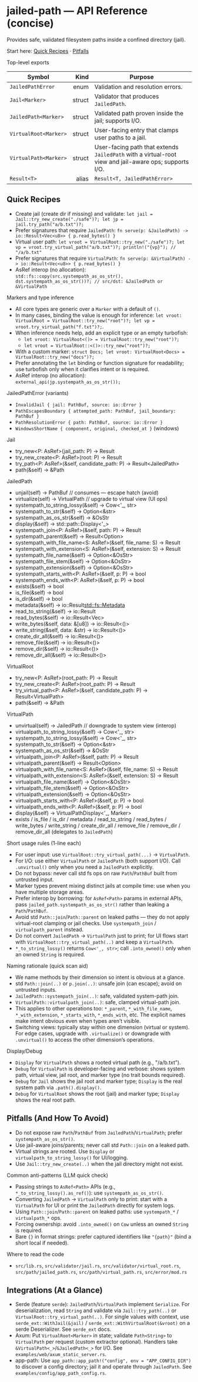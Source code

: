 # jailed-path — API Reference (concise)

Provides safe, validated filesystem paths inside a confined directory (jail).

Start here: [Quick Recipes](#quick-recipes) · [Pitfalls](#pitfalls-and-how-to-avoid)

Top-level exports

| Symbol                |   Kind | Purpose                                                |
| --------------------- | -----: | ------------------------------------------------------ |
| `JailedPathError`     |   enum | Validation and resolution errors.                      |
| `Jail<Marker>`        | struct | Validator that produces `JailedPath`.                  |
| `JailedPath<Marker>`  | struct | Validated path proven inside the jail; supports I/O.   |
| `VirtualRoot<Marker>` | struct | User-facing entry that clamps user paths to a jail.    |
| `VirtualPath<Marker>` | struct | User-facing path that extends `JailedPath` with a virtual-root view and jail-aware ops; supports I/O. |
| `Result<T>`           |  alias | `Result<T, JailedPathError>`                           |

## Quick Recipes
- Create jail (create dir if missing) and validate: `let jail = Jail::try_new_create("./safe")?; let jp = jail.try_path("a/b.txt")?;`
- Prefer signatures that require `JailedPath`: `fn serve(p: &JailedPath) -> io::Result<Vec<u8>> { p.read_bytes() }`
- Virtual user path: `let vroot = VirtualRoot::try_new("./safe")?; let vp = vroot.try_virtual_path("a/b.txt")?; println!("{vp}"); // "/a/b.txt"`
- Prefer signatures that require `VirtualPath`: `fn serve(p: &VirtualPath) -> io::Result<Vec<u8>> { p.read_bytes() }`
- AsRef<Path> interop (no allocation): `std::fs::copy(src.systempath_as_os_str(), dst.systempath_as_os_str())?; // src/dst: &JailedPath or &VirtualPath`

Markers and type inference
- All core types are generic over a `Marker` with a default of `()`.
- In many cases, binding the value is enough for inference: `let vroot: VirtualRoot = VirtualRoot::try_new("root")?; let vp = vroot.try_virtual_path("f.txt")?;`.
- When inference needs help, add an explicit type or an empty turbofish:
  - `let vroot: VirtualRoot<()> = VirtualRoot::try_new("root")?;`
  - `let vroot = VirtualRoot::<()>::try_new("root")?;`
- With a custom marker: `struct Docs; let vroot: VirtualRoot<Docs> = VirtualRoot::try_new("docs")?;`
- Prefer annotating the `let` binding or function signature for readability; use turbofish only when it clarifies intent or is required.
- AsRef<Path> interop (no allocation): `external_api(jp.systempath_as_os_str());`

JailedPathError (variants)
- `InvalidJail { jail: PathBuf, source: io::Error }`
- `PathEscapesBoundary { attempted_path: PathBuf, jail_boundary: PathBuf }`
- `PathResolutionError { path: PathBuf, source: io::Error }`
- `WindowsShortName { component, original, checked_at }` (windows)

Jail<Marker>
- try_new<P: AsRef<Path>>(jail_path: P) -> Result<Self>
- try_new_create<P: AsRef<Path>>(root: P) -> Result<Self>
- try_path<P: AsRef<Path>>(&self, candidate_path: P) -> Result<JailedPath<Marker>>
- path(&self) -> &Path

JailedPath<Marker>
- unjail(self) -> PathBuf  // consumes — escape hatch (avoid)
- virtualize(self) -> VirtualPath<Marker>  // upgrade to virtual view (UI ops)
- systempath_to_string_lossy(&self) -> Cow<'_, str>
- systempath_to_str(&self) -> Option<&str>
- systempath_as_os_str(&self) -> &OsStr
- display(&self) -> std::path::Display<'_>
- systempath_join<P: AsRef<Path>>(&self, path: P) -> Result<Self>
- systempath_parent(&self) -> Result<Option<Self>>
- systempath_with_file_name<S: AsRef<OsStr>>(&self, file_name: S) -> Result<Self>
- systempath_with_extension<S: AsRef<OsStr>>(&self, extension: S) -> Result<Self>
- systempath_file_name(&self) -> Option<&OsStr>
- systempath_file_stem(&self) -> Option<&OsStr>
- systempath_extension(&self) -> Option<&OsStr>
- systempath_starts_with<P: AsRef<Path>>(&self, p: P) -> bool
- systempath_ends_with<P: AsRef<Path>>(&self, p: P) -> bool
- exists(&self) -> bool
- is_file(&self) -> bool
- is_dir(&self) -> bool
- metadata(&self) -> io::Result<std::fs::Metadata>
- read_to_string(&self) -> io::Result<String>
- read_bytes(&self) -> io::Result<Vec<u8>>
- write_bytes(&self, data: &[u8]) -> io::Result<()>
- write_string(&self, data: &str) -> io::Result<()>
- create_dir_all(&self) -> io::Result<()>
- remove_file(&self) -> io::Result<()>
- remove_dir(&self) -> io::Result<()>
- remove_dir_all(&self) -> io::Result<()>

VirtualRoot<Marker>
- try_new<P: AsRef<Path>>(root_path: P) -> Result<Self>
- try_new_create<P: AsRef<Path>>(root_path: P) -> Result<Self>
- try_virtual_path<P: AsRef<Path>>(&self, candidate_path: P) -> Result<VirtualPath<Marker>>
- path(&self) -> &Path

VirtualPath<Marker>
- unvirtual(self) -> JailedPath<Marker>  // downgrade to system view (interop)
- virtualpath_to_string_lossy(&self) -> Cow<'_, str>
- systempath_to_string_lossy(&self) -> Cow<'_, str>
- systempath_to_str(&self) -> Option<&str>
- systempath_as_os_str(&self) -> &OsStr
- virtualpath_join<P: AsRef<Path>>(&self, path: P) -> Result<Self>
- virtualpath_parent(&self) -> Result<Option<Self>>
- virtualpath_with_file_name<S: AsRef<OsStr>>(&self, file_name: S) -> Result<Self>
- virtualpath_with_extension<S: AsRef<OsStr>>(&self, extension: S) -> Result<Self>
- virtualpath_file_name(&self) -> Option<&OsStr>
- virtualpath_file_stem(&self) -> Option<&OsStr>
- virtualpath_extension(&self) -> Option<&OsStr>
- virtualpath_starts_with<P: AsRef<Path>>(&self, p: P) -> bool
- virtualpath_ends_with<P: AsRef<Path>>(&self, p: P) -> bool
- display(&self) -> VirtualPathDisplay<'_, Marker>
- exists / is_file / is_dir / metadata / read_to_string / read_bytes / write_bytes / write_string / create_dir_all / remove_file / remove_dir / remove_dir_all (delegates to `JailedPath`)

Short usage rules (1-line each)
- For user input: use `VirtualRoot::try_virtual_path(...)` -> `VirtualPath`.
- For I/O: use either `VirtualPath` or `JailedPath` (both support I/O). Call `.unvirtual()` only when you need a `JailedPath` explicitly.
- Do not bypass: never call std fs ops on raw `Path`/`PathBuf` built from untrusted input.
- Marker types prevent mixing distinct jails at compile time: use when you have multiple storage areas.
- Prefer interop by borrowing: for `AsRef<Path>` params in external APIs, pass
  `jailed_path.systempath_as_os_str()` rather than leaking a `Path`/`PathBuf`.
- Avoid std `Path::join`/`Path::parent` on leaked paths — they do not apply virtual-root
  clamping or jail checks. Use `systempath_join` / `virtualpath_parent` instead.
 - Do not convert `JailedPath` -> `VirtualPath` just to print; for UI flows start with `VirtualRoot::try_virtual_path(..)` and keep a `VirtualPath`.
 - `*_to_string_lossy()` returns `Cow<'_, str>`; call `.into_owned()` only when an owned `String` is required.
 
Naming rationale (quick scan aid)
- We name methods by their dimension so intent is obvious at a glance.
- std `Path::join(..)` or `p.join(..)`: unsafe join (can escape); avoid on untrusted inputs.
- `JailedPath::systempath_join(..)`: safe, validated system-path join.
- `VirtualPath::virtualpath_join(..)`: safe, clamped virtual-path join.
- This applies to other operations too: `*_parent`, `*_with_file_name`, `*_with_extension`, `*_starts_with`, `*_ends_with`, etc.
The explicit names make intent obvious even when types aren’t visible.
 - Switching views: typically stay within one dimension (virtual or system). For edge cases, upgrade with `.virtualize()` or downgrade with `.unvirtual()` to access the other dimension’s operations.

Display/Debug
- `Display` for `VirtualPath` shows a rooted virtual path (e.g., "/a/b.txt").
- `Debug` for `VirtualPath` is developer-facing and verbose: shows system path, virtual view, jail root, and marker type (no trait bounds required).
- `Debug` for `Jail` shows the jail root and marker type; `Display` is the real system path via `.path().display()`.
- `Debug` for `VirtualRoot` shows the root (jail) and marker type; `Display` shows the real root path.

## Pitfalls (And How To Avoid)
- Do not expose raw `Path`/`PathBuf` from `JailedPath`/`VirtualPath`; prefer `systempath_as_os_str()`.
- Use jail-aware joins/parents; never call std `Path::join` on a leaked path.
- Virtual strings are rooted. Use `Display` or `virtualpath_to_string_lossy()` for UI/logging.
- Use `Jail::try_new_create(..)` when the jail directory might not exist.

Common anti-patterns (LLM quick check)
- Passing strings to `AsRef<Path>` APIs (e.g., `*_to_string_lossy().as_ref()`): use `systempath_as_os_str()`.
- Converting `JailedPath` -> `VirtualPath` only to print: start with a `VirtualPath` for UI or print the `JailedPath` directly for system logs.
- Using `Path::join`/`Path::parent` on leaked paths: use `systempath_*` / `virtualpath_*` ops.
- Forcing ownership: avoid `.into_owned()` on `Cow` unless an owned `String` is required.
- Bare `{}` in format strings: prefer captured identifiers like `"{path}"` (bind a short local if needed).

Where to read the code
- `src/lib.rs`, `src/validator/jail.rs`, `src/validator/virtual_root.rs`, `src/path/jailed_path.rs`, `src/path/virtual_path.rs`, `src/error/mod.rs`

## Integrations (At a Glance)
- Serde (feature `serde`): `JailedPath`/`VirtualPath` implement `Serialize`. For deserialization, read `String` and validate via `Jail::try_path(..)` or `VirtualRoot::try_virtual_path(..)`. For single values with context, use `serde_ext::WithJail(&jail)` / `serde_ext::WithVirtualRoot(&vroot)` on a serde Deserializer. See `serde_ext` docs.
- Axum: Put `VirtualRoot<Marker>` in state; validate `Path<String>` to `VirtualPath` per request (custom extractor optional). Handlers take `&VirtualPath<_>`/`&JailedPath<_>` for I/O. See `examples/web/axum_static_server.rs`.
- app-path: Use `app_path::app_path!("config", env = "APP_CONFIG_DIR")` to discover a config directory; jail it and operate through `JailedPath`. See `examples/config/app_path_config.rs`.

